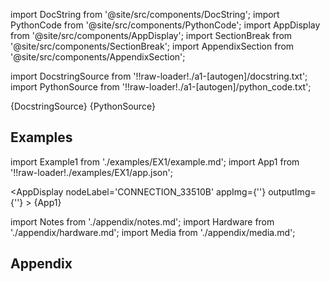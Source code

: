 
[//]: # (Custom component imports)

import DocString from '@site/src/components/DocString';
import PythonCode from '@site/src/components/PythonCode';
import AppDisplay from '@site/src/components/AppDisplay';
import SectionBreak from '@site/src/components/SectionBreak';
import AppendixSection from '@site/src/components/AppendixSection';

[//]: # (Docstring)

import DocstringSource from '!!raw-loader!./a1-[autogen]/docstring.txt';
import PythonSource from '!!raw-loader!./a1-[autogen]/python_code.txt';

<DocString>{DocstringSource}</DocString>
<PythonCode GLink='IO/INSTRUMENTS/FUNCTION_GENERATORS/KEYSIGHT/33XXX/BASIC/CONNECTION_33510B/CONNECTION_33510B.py'>{PythonSource}</PythonCode>

<SectionBreak />

    

[//]: # (Examples)

## Examples

import Example1 from './examples/EX1/example.md';
import App1 from '!!raw-loader!./examples/EX1/app.json';



<AppDisplay 
    nodeLabel='CONNECTION_33510B'
    appImg={''}
    outputImg={''}
    >
    {App1}
</AppDisplay>

<Example1 />

<SectionBreak />
  
    

[//]: # (Appendix)

import Notes from './appendix/notes.md';
import Hardware from './appendix/hardware.md';
import Media from './appendix/media.md';

## Appendix

<AppendixSection index={0} folderPath='nodes/IO/INSTRUMENTS/FUNCTION_GENERATORS/KEYSIGHT/33XXX/BASIC/CONNECTION_33510B/appendix/'><Notes /></AppendixSection>
<AppendixSection index={1} folderPath='nodes/IO/INSTRUMENTS/FUNCTION_GENERATORS/KEYSIGHT/33XXX/BASIC/CONNECTION_33510B/appendix/'><Hardware /></AppendixSection>
<AppendixSection index={2} folderPath='nodes/IO/INSTRUMENTS/FUNCTION_GENERATORS/KEYSIGHT/33XXX/BASIC/CONNECTION_33510B/appendix/'><Media /></AppendixSection>


